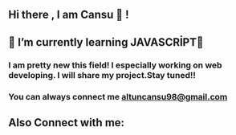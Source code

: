 ## Hi there , I am Cansu 🚶 !
## 🧡 I’m currently learning JAVASCRİPT🙌
### I am pretty new this field! I especially working on web developing. I will share my project.Stay tuned!!
### You can always connect me altuncansu98@gmail.com

 ## Also Connect with me: 


